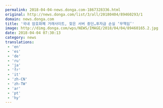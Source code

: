 ```yaml
---
permalink: 2018-04-04-news.donga.com-1867328336.html
original: http://news.donga.com/list/3/all/20180404/89460293/1
domain: news.donga.com
title: '국내 암호화폐 거래사이트, 잦은 서버 중단…투자금 손실 ‘무책임’'
image: http://dimg.donga.com/wps/NEWS/IMAGE/2018/04/04/89460165.2.jpg
date: 2018-04-04 07:30:13
category: news
translations: 
 - 'en'
 - 'es'
 - 'de'
 - 'ru'
 - 'ja'
 - 'fr'
 - 'it'
 - 'zh-CN'
 - 'zh-TW'
 - 'ar'
 - 'pt'
 - 'hy'
---
```


